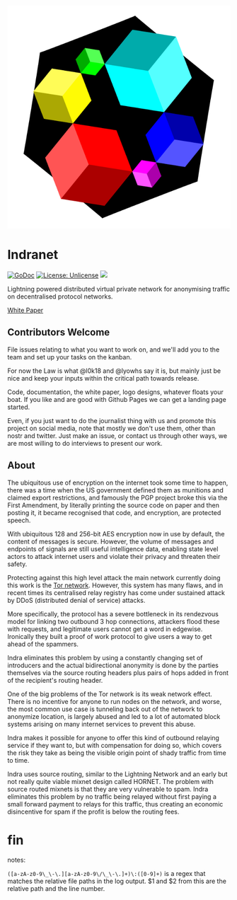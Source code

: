 [![Indra Routing Protocol Logo](docs/logo.svg)
](https://github.com/orgs/indra-labs/projects/1/views/1)
# Indranet

[![GoDoc](https://img.shields.io/badge/godoc-reference-blue.svg)](https://pkg.go.dev/github.com/indra-labs/indra)
[![License: Unlicense](https://img.shields.io/badge/license-Unlicense-blue.svg)](http://unlicense.org/)
[![](https://img.shields.io/badge/chat-telegram-blue)](https://t.me/indranet)

Lightning powered distributed virtual private network for anonymising traffic on
decentralised protocol networks.

[White Paper](docs/whitepaper.md)

## Contributors Welcome

File issues relating to what you want to work on, and we'll add you to the 
team and set up your tasks on the kanban. 

For now the Law is what @l0k18 and 
@lyowhs say it is, but mainly just be nice and keep your inputs within the
critical path towards release.

Code, documentation, the white paper, logo 
designs, whatever floats your boat. If you like and are good with Github Pages
we can get a landing page started.

Even, if you just want to do the journalist thing with us and promote this
project on social media, note that mostly we don't use them, other than 
nostr and twitter. Just make an issue, or contact us through other ways, we
are most willing to do interviews to present our work.

## About

The ubiquitous use of encryption on the internet took some time to happen,
there was a time when the US government defined them as munitions and
claimed export restrictions, and famously the PGP project broke this via the
First Amendment, by literally printing the source code on paper and then
posting it, it became recognised that code, and encryption, are protected
speech.

With ubiquitous 128 and 256-bit AES encryption now in use by default, the
content of messages is secure. However, the volume of messages and endpoints of
signals are still useful intelligence data, enabling state level actors to
attack internet users and violate their privacy and threaten their safety.

Protecting against this high level attack the main network currently doing
this work is the [Tor network](https://torproject.org). However, this system
has many flaws, and in recent times its centralised relay registry has come
under sustained attack by DDoS (distributed denial of service) attacks.

More specifically, the protocol has a severe bottleneck in its rendezvous model for linking two outbound 3 hop connections, attackers flood these with requests, and legitimate users cannot get a word in edgewise. Ironically they built a proof of work protocol to give users a way to get ahead of the spammers.

Indra eliminates this problem by using a constantly changing set of introducers and the actual bidirectional anonymity is done by the parties themselves via the source routing headers plus pairs of hops added in front of the recipient's routing header.

One of the big problems of the Tor network is its weak network
effect. There is no incentive for anyone to run nodes on the network, and
worse, the most common use case is tunneling back out of the network to
anonymize location, is largely abused and led to a lot of automated block
systems arising on many internet services to prevent this abuse.

Indra makes it possible for anyone to offer this kind of outbound relaying service if they want to, but with compensation for doing so, which covers the risk they take as being the visible origin point of shady traffic from time to time.

Indra uses source routing, similar to the Lightning Network and an early but not really quite viable mixnet design called HORNET. The problem with source routed mixnets is that they are very vulnerable to spam. Indra eliminates this problem by no traffic being relayed without first paying a small forward payment to relays for this traffic, thus creating an economic disincentive for spam if the profit is below the routing fees.

# fin

notes:

`([a-zA-z0-9\_\-\.][a-zA-z0-9\/\_\-\.]+)\:([0-9]+)` is a regex that matches the
relative file paths in the log output. $1 and $2 from this are the relative path 
and the line number.
